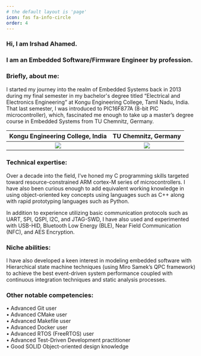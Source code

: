```yaml
---
# the default layout is 'page'
icon: fas fa-info-circle
order: 4
---
```


### Hi, I am Irshad Ahamed. 

### I am an Embedded Software/Firmware Engineer by profession.

### Briefly, about me:

I started my journey into the realm of Embedded Systems back in 2013 during my final semester in my bachelor's degree titled “Electrical and Electronics Engineering” at Kongu Engineering College, Tamil Nadu, India. That last semester, I was introduced to PIC16F877A (8-bit PIC microcontroller), which, fascinated me enough to take up a master’s degree course in Embedded Systems from TU Chemnitz, Germany.  

Kongu Engineering College, India  |  TU Chemnitz, Germany
:-------------------------:|:-------------------------:
![]({{site.data.navigation.Images[0][0]}})  |  ![]({{site.data.navigation.Images[0][1]}})

### Technical expertise:

Over a decade into the field, I’ve honed my C programming skills targeted toward resource-constrained ARM cortex-M series of microcontrollers. I have also been curious enough to add equivalent working knowledge in using object-oriented key concepts using languages such as C++ along with rapid prototyping languages such as Python.

In addition to experience utilizing basic communication protocols such as UART, SPI, QSPI, I2C, and JTAG-SWD, I have also used and experimented with USB-HID, Bluetooth Low Energy (BLE), Near Field Communication (NFC), and AES Encryption.

### Niche abilities:  

I have also developed a keen interest in modeling embedded software with Hierarchical state machine techniques (using Miro Samek’s QPC framework) to achieve the best event-driven system performance coupled with continuous integration techniques and static analysis processes.  

### Other notable competencies:

• Advanced Git user  
• Advanced CMake user  
• Advanced Makefile user  
• Advanced Docker user  
• Advanced RTOS (FreeRTOS) user  
• Advanced Test-Driven Development practitioner  
• Good SOLID Object-oriented design knowledge  
